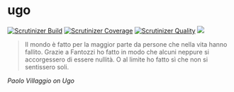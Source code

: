 # ugo
[![Scrutinizer Build](https://img.shields.io/scrutinizer/build/g/branch-bookkeeper/ugo.svg)](https://scrutinizer-ci.com/g/branch-bookkeeper/ugo/) [![Scrutinizer Coverage](https://img.shields.io/scrutinizer/coverage/g/branch-bookkeeper/ugo.svg)](https://scrutinizer-ci.com/g/branch-bookkeeper/ugo/) [![Scrutinizer Quality](https://img.shields.io/scrutinizer/g/branch-bookkeeper/ugo.svg)](https://scrutinizer-ci.com/g/branch-bookkeeper/ugo/) [![](https://img.shields.io/github/license/branch-bookkeeper/ugo.svg)](https://github.com/branch-bookkeeper/ugo/blob/master/LICENSE)

> Il mondo è fatto per la maggior parte da persone che nella vita hanno fallito. Grazie a Fantozzi ho fatto in modo che alcuni neppure si accorgessero di essere nullità. O al limite ho fatto sì che non si sentissero soli.

_Paolo Villaggio on Ugo_
